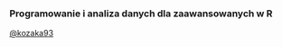 ### Programowanie i analiza danych dla zaawansowanych w R

[@kozaka93](https://github.com/kozaka93)
